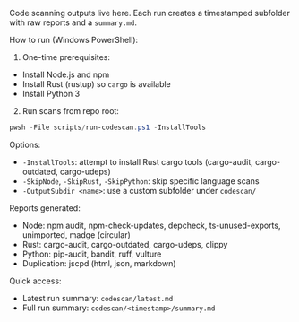 Code scanning outputs live here. Each run creates a timestamped subfolder with raw reports and a `summary.md`.

How to run (Windows PowerShell):

1) One-time prerequisites:
- Install Node.js and npm
- Install Rust (rustup) so `cargo` is available
- Install Python 3

2) Run scans from repo root:

```powershell
pwsh -File scripts/run-codescan.ps1 -InstallTools
```

Options:
- `-InstallTools`: attempt to install Rust cargo tools (cargo-audit, cargo-outdated, cargo-udeps)
- `-SkipNode`, `-SkipRust`, `-SkipPython`: skip specific language scans
- `-OutputSubdir <name>`: use a custom subfolder under `codescan/`

Reports generated:
- Node: npm audit, npm-check-updates, depcheck, ts-unused-exports, unimported, madge (circular)
- Rust: cargo-audit, cargo-outdated, cargo-udeps, clippy
- Python: pip-audit, bandit, ruff, vulture
- Duplication: jscpd (html, json, markdown)

Quick access:
- Latest run summary: `codescan/latest.md`
- Full run summary: `codescan/<timestamp>/summary.md`


